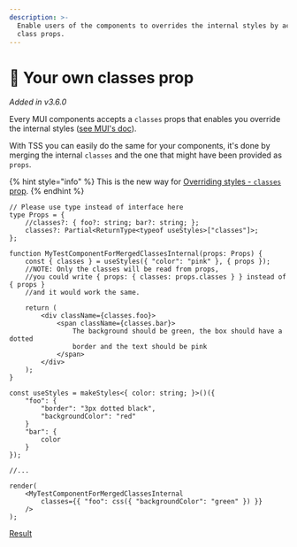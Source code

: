 ```yaml
---
description: >-
  Enable users of the components to overrides the internal styles by accepting a
  class props.
---
```


# 🦱 Your own classes prop

_Added in v3.6.0_

Every MUI components accepts a `classes` props that enables you override the internal styles ([see MUI's doc](https://mui.com/guides/api/#css-classes)).

With TSS you can easily do the same for your components, it's done by merging the internal `classes` and the one that might have been provided as `props`.

{% hint style="info" %}
This is the new way for [Overriding styles - `classes` prop](https://v4.mui.com/styles/advanced/%23overriding-styles-classes-prop).
{% endhint %}

```tsx
// Please use type instead of interface here
type Props = {
    //classes?: { foo?: string; bar?: string; };
    classes?: Partial<ReturnType<typeof useStyles>["classes"]>;
};

function MyTestComponentForMergedClassesInternal(props: Props) {
    const { classes } = useStyles({ "color": "pink" }, { props });
    //NOTE: Only the classes will be read from props, 
    //you could write { props: { classes: props.classes } } instead of { props }
    //and it would work the same. 

    return (
        <div className={classes.foo}>
            <span className={classes.bar}>
                The background should be green, the box should have a dotted
                border and the text should be pink
            </span>
        </div>
    );
}

const useStyles = makeStyles<{ color: string; }>()({
    "foo": {
        "border": "3px dotted black",
        "backgroundColor": "red"
    }
    "bar": {
        color
    }
});

//...

render(
    <MyTestComponentForMergedClassesInternal
        classes={{ "foo": css({ "backgroundColor": "green" }) }}
    />
);
```

[Result](https://user-images.githubusercontent.com/6702424/148137845-9e27e75c-2f3b-489f-a9b2-73e84ea0bafa.png)
